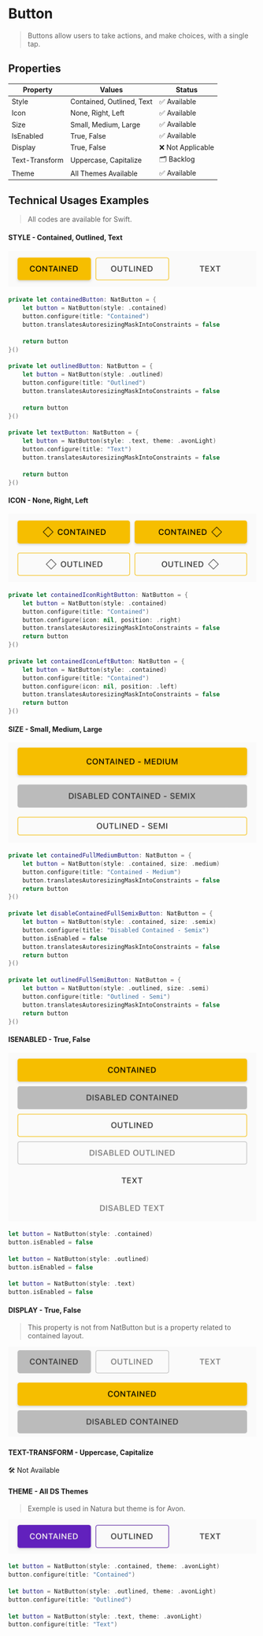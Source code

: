 # Button

> Buttons allow users to take actions, and make choices, with a single tap.



## Properties

| Property       | Values                    | Status            |
| -------------- | ------------------------- | ----------------- |
| Style          | Contained, Outlined, Text | ✅  Available      |
| Icon           | None, Right, Left         | ✅  Available      |
| Size           | Small, Medium, Large      | ✅  Available      |
| IsEnabled      | True, False               | ✅  Available      |
| Display        | True, False               | ❌  Not Applicable |
| Text-Transform | Uppercase, Capitalize     | 🗂️  Backlog        |
| Theme          | All Themes Available      | ✅  Available      |


## Technical Usages Examples

> All codes are available for Swift.



#### STYLE - Contained, Outlined, Text

![](./images/button_variants.png)

```swift
private let containedButton: NatButton = {
    let button = NatButton(style: .contained)
    button.configure(title: "Contained")
    button.translatesAutoresizingMaskIntoConstraints = false
        
    return button
}()

private let outlinedButton: NatButton = {
    let button = NatButton(style: .outlined)
    button.configure(title: "Outlined")
    button.translatesAutoresizingMaskIntoConstraints = false

    return button
}()

private let textButton: NatButton = {
    let button = NatButton(style: .text, theme: .avonLight)
    button.configure(title: "Text")
    button.translatesAutoresizingMaskIntoConstraints = false

    return button
}()
```





#### ICON - None, Right, Left

![](./images/button_icon.png)

```swift
private let containedIconRightButton: NatButton = {
    let button = NatButton(style: .contained)
    button.configure(title: "Contained")
    button.configure(icon: nil, position: .right)
    button.translatesAutoresizingMaskIntoConstraints = false
    return button
}()

private let containedIconLeftButton: NatButton = {
    let button = NatButton(style: .contained)
    button.configure(title: "Contained")
    button.configure(icon: nil, position: .left)
    button.translatesAutoresizingMaskIntoConstraints = false
    return button
}()
```





#### SIZE - Small, Medium, Large

![](./images/button_size.png)

```swift
private let containedFullMediumButton: NatButton = {
    let button = NatButton(style: .contained, size: .medium)
    button.configure(title: "Contained - Medium")
    button.translatesAutoresizingMaskIntoConstraints = false
    return button
}()

private let disableContainedFullSemixButton: NatButton = {
    let button = NatButton(style: .contained, size: .semix)
    button.configure(title: "Disabled Contained - Semix")
    button.isEnabled = false
    button.translatesAutoresizingMaskIntoConstraints = false
    return button
}()

private let outlinedFullSemiButton: NatButton = {
    let button = NatButton(style: .outlined, size: .semi)
    button.configure(title: "Outlined - Semi")
    button.translatesAutoresizingMaskIntoConstraints = false
    return button
}()
```





#### ISENABLED - True, False

![](./images/button_status.png)

```swift
let button = NatButton(style: .contained)
button.isEnabled = false

let button = NatButton(style: .outlined)
button.isEnabled = false

let button = NatButton(style: .text)
button.isEnabled = false
```





#### DISPLAY - True, False

> This property is not from NatButton but is a property related to contained layout. 

![](./images/button_inline.png)





#### TEXT-TRANSFORM - Uppercase, Capitalize

🛠️ Not Available 





#### THEME - All DS Themes

> Exemple is used in Natura but theme is for Avon.



![](./images/button_theme.png)

```swift
let button = NatButton(style: .contained, theme: .avonLight)
button.configure(title: "Contained")

let button = NatButton(style: .outlined, theme: .avonLight)
button.configure(title: "Outlined")

let button = NatButton(style: .text, theme: .avonLight)
button.configure(title: "Text")
```
